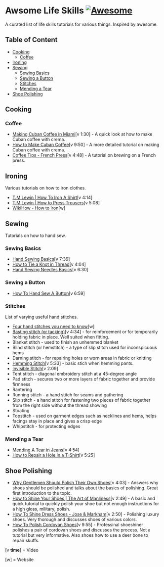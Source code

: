 # Awsome Life Skills [![Awesome](https://cdn.rawgit.com/sindresorhus/awesome/d7305f38d29fed78fa85652e3a63e154dd8e8829/media/badge.svg)](https://github.com/sindresorhus/awesome)
A curated list of life skills tutorials for various things. Inspired by awesome.

<!-- TOC -->
## Table of Content
- [Cooking](#cooking)
	- [Coffee](#coffee)
- [Ironing](#ironing)
- [Sewing](#sewing)
	- [Sewing Basics](#sewing-basics)
	- [Sewing a Button](#sewing-a-button)
	- [Stitches](#stitches)
	- [Mending a Tear](#mending-a-tear)
- [Shoe Polishing](#shoe-polishing)

<!-- END -->

## Cooking
### Coffee
- [Making Cuban Coffee in Miami](https://www.youtube.com/watch?v=Yv9PMshuT_4)[v 1:30] - A quick look at how to make Cuban coffee with crema.
- [How to Make Cuban Coffee](https://www.youtube.com/watch?v=StDFjab62Vs)[v 9:50] - A more detailed tutorial on making Cuban coffee with crema.
- [Coffee Tips - French Press](https://www.youtube.com/watch?v=AE8LqqEliwc)[v 4:48] - A tutorial on brewing on a French press.

## Ironing
Various tutorials on how to iron clothes.

- [T.M.Lewin | How To Iron A Shirt](https://www.youtube.com/watch?v=yK6iQj-I_0w)[v 4:14]
- [T.M.Lewin | How to Press Trousers](https://www.youtube.com/watch?v=Lhuhb2KNqVM)[v 5:08]
- [WikiHow - How to Iron](http://www.wikihow.com/Iron)[w]

## Sewing
Tutorials on how to hand sew.

### Sewing Basics
- [Hand Sewing Basics](https://www.youtube.com/watch?v=B2mfJweh8a0)[v 7:36]
- [How to Tie a Knot in Thread](https://www.youtube.com/watch?v=PowkA9Bojlo)[v 4:04]
- [Hand Sewing Needles Basics](https://www.youtube.com/watch?v=hFv48OMpFSU)[v 6:30]

### Sewing a Button
- [How To Hand Sew A Button](https://youtu.be/rQRq--7InTE?t=69)[v 6:59]

### Stitches
List of varying useful hand stitches.
- [Four hand stitches you need to know](http://byhandlondon.com/blogs/by-hand-london/11628717-four-hand-stitches-you-need-to-know)[w]
- [Basting stitch (or tacking)](https://youtu.be/KCT-pC8X5m8)[v 4:34] - for reinforcement or for temporarily holding fabric in place. Well suited when fitting.
- Blanket stitch - used to finish an unhemmed blanket
- Blind stitch (or hemstitch) - a type of slip stitch used for inconspicuous hems
- Darning stitch - for repairing holes or worn areas in fabric or knitting
- [Hemming Stitch](https://www.youtube.com/watch?v=RrJjXcoeNUI)[v 5:33] - basic stich when hemming pants.
- [Invisible Stitch](https://www.youtube.com/watch?v=WbE5hXt27uU)[v 2:09]
- Tent stitch - diagonal embroidery stitch at a 45-degree angle
- Pad stitch - secures two or more layers of fabric together and provide firmness
- Rantering
- Running stitch - a hand stitch for seams and gathering
- Slip stitch - a hand stitch for fastening two pieces of fabric together from the right side without the thread showing
- Stoating
- Topstitch - used on garment edges such as necklines and hems, helps facings stay in place and gives a crisp edge
- Whipstitch - for protecting edges

### Mending a Tear
- [Mending A Tear in Jeans](https://youtu.be/-ynBWa5ej1Q?t=16)[v 4:54]
- [How to Repair a Hole in a T-Shirt](https://www.youtube.com/watch?v=vvDdzD5pF3M)[v 5:25]

## Shoe Polishing
- [Why Gentlemen Should Polish Their Own Shoes](https://www.youtube.com/watch?v=WpVxJoUeDmE)[v 4:03] - Answers why shoes should be polished and talks about the basics of polishing. Great first introduction to the topic.
- [How to Shine Your Shoes | The Art of Manliness](https://www.youtube.com/watch?v=od1jHUzgrAU&feature=youtu.be&t=33)[v 2:49] - A basic and quick tutorial to 
quickly polish your shoe but not enough instructions for a high gloss, military, polish.
- [How To Shine Dress Shoes - Jose & Markham](https://www.youtube.com/watch?v=ElRtz8Qz_s8)[v 2:50] - Polishing luxury shoes. Very thorough and discusses shoes
 of various colors.
- [How To Polish Cordovan Shoes](https://www.youtube.com/watch?v=EQ1k8mJt3iI&feature=youtu.be&t=10)[v 9:55] - Professinal shoeshiner polishes a pair of cordovan shoes and discusses the process. Not a tutorial but very informative. Also shoes how to use a deer bone to repair skuffs.

[v **time**] = Video

[w] = Website


